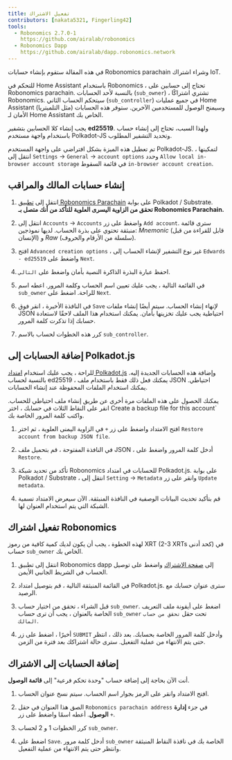 ```yaml
---
title: تفعيل الاشتراك
contributors: [nakata5321, Fingerling42]
tools:   
  - Robonomics 2.7.0-1
    https://github.com/airalab/robonomics
  - Robonomics Dapp 
    https://github.com/airalab/dapp.robonomics.network
---
```


في هذه المقالة ستقوم بإنشاء حسابات Robonomics parachain وشراء اشتراك IoT. 

<robo-wiki-picture src="home-assistant/sub_activate.png" />


للتحكم في Home Assistant باستخدام Robonomics ، تحتاج إلى حسابين على Robonomics parachain. بالنسبة لأحد الحسابات (`sub_owner`) ، تشتري اشتراكًا Robonomics. سيتحكم الحساب الثاني (`sub_controller`) في جميع عمليات Home Assistant (مثل التلميتريا) وسيمنح الوصول للمستخدمين الآخرين. ستوفر هذه الحسابات الأمان لـ Home Assistant الخاص بك. 

<robo-wiki-note type="warning" title="WARNING">

يجب إنشاء كلا الحسابين بتشفير **ed25519**. ولهذا السبب، تحتاج إلى إنشاء حساب باستخدام واجهة مستخدم Polkadot-JS وتحديد التشفير المطلوب. 

تم تعطيل هذه الميزة بشكل افتراضي على واجهة المستخدم Polkadot-JS. لتمكينها ، انتقل إلى `Settings` -> `General` -> `account options` وحدد `Allow local in-browser account storage` في قائمة السقوط `in-browser account creation`.

</robo-wiki-note>

## إنشاء حسابات المالك والمراقب

<robo-wiki-video autoplay loop controls :videos="[{src: 'https://cloudflare-ipfs.com/ipfs/QmQiJYPYajUJXENX2PzSJMSKGSshyWyPNqugSYxP5eCNvm', type:'mp4'}]" />

1. انتقل إلى [تطبيق Robonomics Parachain](https://polkadot.js.org/apps/?rpc=wss%3A%2F%2Fkusama.rpc.robonomics.network%2F#/) على بوابة Polkadot / Substrate. **تحقق من الزاوية اليسرى العلوية للتأكد من أنك متصل بـ Robonomics Parachain.**

2. انتقل إلى `Accounts` -> `Accounts` واضغط على زر `Add account`. سترى قائمة منبثقة تحتوي على بذرة الحساب. لديها نموذجين: *Mnemonic* (قابل للقراءة من قبل الإنسان) و *Raw* (سلسلة من الأرقام والحروف). 

3. افتح `Advanced creation options` ، غير نوع التشفير لإنشاء الحساب إلى `Edwards - ed25519` واضغط على `Next`.


4. احفظ عبارة البذرة الذاكرة النصية بأمان واضغط على `التالي`.

5. في القائمة التالية ، يجب عليك تعيين اسم الحساب وكلمة المرور. اعطه اسم `sub_owner` للراحة. اضغط على `Next`.

6. في النافذة الأخيرة ، انقر فوق `Save` لإنهاء إنشاء الحساب. سيتم أيضًا إنشاء ملفات JSON احتياطية يجب عليك تخزينها بأمان. يمكنك استخدام هذا الملف لاحقًا لاستعادة حسابك إذا تذكرت كلمة المرور.

7. كرر هذه الخطوات لحساب بالاسم `sub_controller`.


## إضافة الحسابات إلى Polkadot.js

للراحة ، يجب عليك استخدام [امتداد Polkadot.js](https://polkadot.js.org/extension/) وإضافة هذه الحسابات الجديدة إليه. بالنسبة لحساب ed25519 ، يمكنك فعل ذلك فقط باستخدام ملف JSON احتياطي. يمكنك استخدام الملفات المحفوظة عند إنشاء الحسابات.

يمكنك الحصول على هذه الملفات مرة أخرى عن طريق إنشاء ملف احتياطي للحساب. انقر على النقاط الثلاث في حسابك ، اختر Create a backup file for this account`  واكتب كلمة المرور الخاصة بك.

<robo-wiki-video autoplay loop controls :videos="[{src: 'https://cloudflare-ipfs.com/ipfs/QmRd7gztUjWkLF4W2XuJwy5aXBwzNV2aPCU6CQQLvUpSNj', type:'mp4'}]" />

1. افتح الامتداد واضغط على زر `+` في الزاوية اليمنى العلوية ، ثم اختر `Restore account from backup JSON file`.

2. في النافذة المفتوحة ، قم بتحميل ملف JSON ، أدخل كلمة المرور واضغط على `Restore`.

3. تأكد من تحديد شبكة Robonomics للحسابات في امتداد Polkadot.js. على بوابة Polkadot / Substrate ، انتقل إلى `Setting` -> `Metadata` وانقر على زر `Update metadata`. 

4. قم بتأكيد تحديث البيانات الوصفية في النافذة المنبثقة. الآن سيعرض الامتداد تسمية الشبكة التي يتم استخدام العنوان لها.

<robo-wiki-video autoplay loop controls :videos="[{src: 'https://cloudflare-ipfs.com/ipfs/QmT5sTNP9t8gpbD4RJJw6ETwG4wiziiChAh2uHHBk9Zsyd', type:'mp4'}]" />

## تفعيل اشتراك Robonomics 

<robo-wiki-note type="okay">

لهذه الخطوة ، يجب أن يكون لديك كمية كافية من رموز XRT (2-3 XRTs كحد أدنى) في حساب `sub_owner` الخاص بك.

</robo-wiki-note>

<robo-wiki-video autoplay loop controls :videos="[{src: 'https://cloudflare-ipfs.com/ipfs/QmXrFCajmJgkRDSbshGD3QehjnoyS6jafEPSjHdYkoBHum', type:'mp4'}]" />

1. انتقل إلى تطبيق Robonomics dapp إلى [صفحة الاشتراك](https://dapp.robonomics.network/#/subscription) واضغط على توصيل الحساب في الشريط الجانبي الأيمن.

2. في القائمة المنبثقة التالية ، قم بتوصيل امتداد Polkadot.js. سترى عنوان حسابك مع الرصيد.

3. قبل الشراء ، تحقق من اختيار حساب `sub_owner`. اضغط على أيقونة ملف التعريف الخاصة بالعنوان ، يجب أن ترى حساب `sub_owner` تحت حقل `تحقق من حساب المالك`.

4. أخيرًا ، اضغط على زر `SUBMIT` وأدخل كلمة المرور الخاصة بحسابك. بعد ذلك ، انتظر حتى يتم الانتهاء من عملية التفعيل. سترى حالة اشتراكك بعد فترة من الزمن.


## إضافة الحسابات إلى الاشتراك

أنت الآن بحاجة إلى إضافة حساب "وحدة تحكم فرعية" إلى **قائمة الوصول**.

<robo-wiki-video autoplay loop controls :videos="[{src: 'https://cloudflare-ipfs.com/ipfs/QmV1gkwtcXsWv54ov9tuXfcHg7nqs1foM8cRwts4sqnqtX', type:'mp4'}]" />

1. افتح الامتداد وانقر على الرمز بجوار اسم الحساب. سيتم نسخ عنوان الحساب.


2. الصق هذا العنوان في حقل `Robonomics parachain address` في جزء **إدارة الوصول**. أعطه اسمًا واضغط على زر `+`. 

3. كرر الخطوات 1 و 2 لحساب `sub_owner`.

4. اضغط على `Save`. أدخل كلمة مرور `sub_owner` الخاصة بك في نافذة النقاط المنبثقة وانتظر حتى يتم الانتهاء من عملية التفعيل.
